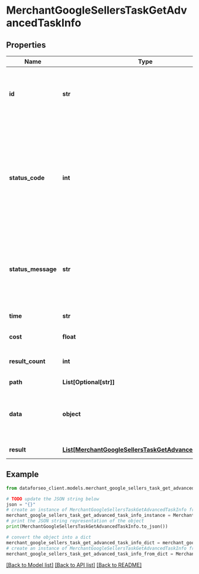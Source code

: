 # MerchantGoogleSellersTaskGetAdvancedTaskInfo


## Properties

Name | Type | Description | Notes
------------ | ------------- | ------------- | -------------
**id** | **str** | task identifier unique task identifier in our system in the UUID format | [optional] 
**status_code** | **int** | status code of the task generated by DataForSEO, can be within the following range: 10000-60000 you can find the full list of the response codes here | [optional] 
**status_message** | **str** | informational message of the task you can find the full list of general informational messages here | [optional] 
**time** | **str** | execution time, seconds | [optional] 
**cost** | **float** | total tasks cost, USD | [optional] 
**result_count** | **int** | number of elements in the result array | [optional] 
**path** | **List[Optional[str]]** | URL path | [optional] 
**data** | **object** | contains the same parameters that you specified in the POST request | [optional] 
**result** | [**List[MerchantGoogleSellersTaskGetAdvancedResultInfo]**](MerchantGoogleSellersTaskGetAdvancedResultInfo.md) | array of results | [optional] 

## Example

```python
from dataforseo_client.models.merchant_google_sellers_task_get_advanced_task_info import MerchantGoogleSellersTaskGetAdvancedTaskInfo

# TODO update the JSON string below
json = "{}"
# create an instance of MerchantGoogleSellersTaskGetAdvancedTaskInfo from a JSON string
merchant_google_sellers_task_get_advanced_task_info_instance = MerchantGoogleSellersTaskGetAdvancedTaskInfo.from_json(json)
# print the JSON string representation of the object
print(MerchantGoogleSellersTaskGetAdvancedTaskInfo.to_json())

# convert the object into a dict
merchant_google_sellers_task_get_advanced_task_info_dict = merchant_google_sellers_task_get_advanced_task_info_instance.to_dict()
# create an instance of MerchantGoogleSellersTaskGetAdvancedTaskInfo from a dict
merchant_google_sellers_task_get_advanced_task_info_from_dict = MerchantGoogleSellersTaskGetAdvancedTaskInfo.from_dict(merchant_google_sellers_task_get_advanced_task_info_dict)
```
[[Back to Model list]](../README.md#documentation-for-models) [[Back to API list]](../README.md#documentation-for-api-endpoints) [[Back to README]](../README.md)


